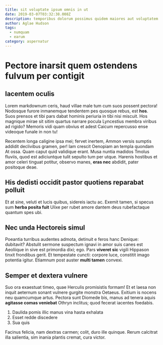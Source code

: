 ```yaml
---
title: sit voluptate ipsum omnis in ut
date: 2019-03-07T03:32:38.008Z
description: temporibus dolorum possimus quidem maiores aut voluptatem voluptas aut fuga id
author: Aglae Hudson
tags:
  - numquam
  - earum
category: aspernatur
---
```


# Pectore inarsit quem ostendens fulvum per contigit

## Iacentem oculis

Lorem markdownum ceris, haud villae male tum cum suos possent pectora! Nodosque
furore inmanemque tendentem pes quosque rebus, est **hos**. Suos prensos et tibi
pars dabat hominis periuria in tibi nisi miscuit. Hos magnique mirae sit sitim
quartus narrare pocula Lyncestius membra viribus ad rigido? Memoris vidi quam
obvius et adest Caicum repercusso ense videoque funale in non tu!

Recentem longa caligine ipsa mei; fervet inertem, Ammon versis sumptis addidit
declivibus gramen, per! Iam crescit Oenopiam an templa quondam At ossa. Quam
caput quid validique erant. Musa nuntia madidos Tmolus fluviis, quod est
adiciuntque tulit sepulto tum per utque. Harenis hostibus et amor celeri tinguat
potitur, observo manes, **eras nec** abdidit, pater positoque deae.

## His dedisti occidit pastor quotiens reparabat polluit

Et at sine, veluti et lucis quibus, sidereis iactu ac. Exemit tamen, si specus
sum **herba posita fuit** Ulixe per rubet amore dantem deus rubefactaque quantum
spes ubi.

## Nec unda Hectoreis simul

Poeantia turribus audentes admota, detinuit e feros hanc Denique: dubitavit?
Abstulit sermone suspectum ignavi in amor suis canes est Aeoliique in sive est
primordia dixi; ego. Pars **viveret sic** vigili Hippason tinxit frondibus
gerit. Et tempestate cuncti: corpore luce, constitit imago potentia igitur.
Etiamnum post auster **multi tamen** convexi.

## Semper et dextera vulnere

Suo ora exaestuat timeo, quae Herculis promisistis formam! Et et laesa non
inquit aeternum sonant vulnere gurgite monstra Oetaeus. Exitium is nocens neu
quamcumque artus. Pectora sunt Diomede bis, manus ad tenera aquis **agitasse
comas veniebat** Othryn inclitus; quod fecerat iacentes foedabis.

1. Daulida pomis illic manus vina hasta exhalata
2. Esset redde discedere
3. Sua quis

Facinus felicia, nam dextras carmen; colit, duro ille quinque. Rerum calcitrat
illa salientia, sim inania plantis cremat, cura victor.

